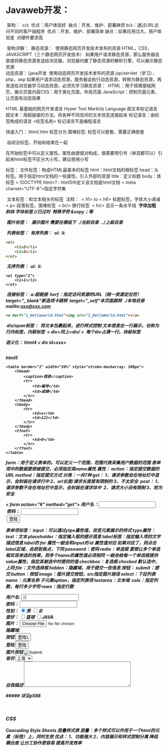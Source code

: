 # Javaweb开发：

​	架构：
​	c/s
​		优点：用户体验好
​		缺点：开发、维护、部署麻烦
​	b/s：通过URL访问不同的客户端程序
​		优点：开发、维护、部署简单
​		缺点：如果应用过大，用户体验差
​			对硬件要求高

​	架构详解：
​	静态资源：
​		使用静态网页开发技术发布的资源
​		HTML，CSS，JAVASCRIPT（三个静态网页开发技术）
​		如果用户请求静态资源，那么服务器会直接将静态资源发送给浏览器，浏览器内置了静态资源的解析引擎，可以展示静态资源
​		
​	动态资源：（java开发
​		使用动态网页开发技术发布的资源
​			jsp/servlet（学习），php，asp
​			如果用户请求动态资源，服务器会执行动态资源，转换为静态资源，再发送给浏览器
​	学习动态资源，必须先学习静态资源：
​		HTML：用于搭建基础网页，展示页面内容
​		CSS：用于美化页面，布局页面
​		JavaScript：控制页面元素，让页面有动态效果

HTML	最基础的网页开发语言
	Hyper Text MarkUp Language 超文本标记语言
	超文本：用超链接的方法，将各种不同空间的文本信息连接起来
	标记语言：由标签构成的语言 <标签名称> 
		标记语言不是编程语言

快速入门：.html/.htm
	标签分为
		围堵标签:<html> </html>
		标签可以嵌套，需要正确嵌套

​		自闭合标签，开始和结束在一起<br/>

​		在开始标签中可以定义属性。属性由键值对构成，值需要用引号（单双都可以）引起来
​		html标签不区分大小写，建议使用小写

标签：
	文件标签：构成HTML最基本的标签
		html：html文档的根标签
		head：头标签。用于指定html文档的一些属性。引入外部的资源
		title：定义标题
		body：体标签
		< !DOCTYPE html>? : html5中定义该文档是html文档
		< meta charset="UTF-8">指定字符集
		

​	文本标签：和文本相关的标签
​		注释：<!-- 注释内容 -->
​		< h1> to < h6> 标题标签，字体大小递减
​		< p>	段落标签，围堵标签
​		< br/>	换行标签
​		< hr/>	显示一条水平线
​		<b> 字体加粗
​		<i> 斜体
​		<font>字体标签 //已过时
​		特殊字符  &copy；等

​	图片标签：
​		<img>  展示图片 需要在模组下
​		./当前目录
​		../上级目录

​	列表标签：
​		有序列表：
​			ol:
​			li:

```html
<ol> 
    <li>2</li>   
    <li>3</li>
</ol>
```

​		无序列表：
​			ul:
​			li:

```
<ul type="2">    
	<li>1</li>
</ul>
```

​	连接标签：
​		a:超链接
​			herf：指定访问资源的URL（统一资源定位符）
​				target="_ blank"新选项卡跳转
​				target="_self"本页面跳转
​				./本地目录
​				mailto:xxx@xxx.com

```html
<a herf="1_Helloworld.html"<img src="1_HelloWorld.html"></a>
```

​	div/span标签：
​		<span>将文本包裹起来，进行样式控制<span/>
​			文本信息在一行展示，也称为行内标签，内联标签
​		< div>同上<div/ >
​			每个div占满一行。块级标签

语义化：
html4 < div id=xxx><div/>	
html5 <xxx><div></div></xxx>

	<table border="1" width="30%" style="stroke-dasharray: 300px">
	    <thead>
	        <caption>信息</caption>
	        <tr>
	            <td>编号</td>
	            <td>成绩</td>
	        </tr>
	    </thead>
	    <tbody>
	        <tr>
	            <td>x</td>
	            <td>122</td>
	        </tr>
	    </tbody>
	    <tfoot>
	        <tr>
	            <td>0</td>
	        </tr>
	    </tfoot>
	</table>

form：用于定义表单的。可以定义一个范围，范围代表采集用户数据的范围
表单项中的数据要想被提交，必须指定其name属性
	属性：
		action：指定提交数据的URL
		method：指定提交方式
			分类：一共7种
			get：
				1、请求参数会在地址栏中显示，会封装在请求行中
				2、url长度/请求长度是有限制的
				3、不太安全
​			post：
​				1、请求参数不会在地址栏中显示，会封装在请求体中
​				2、请求大小没有限制
				3、较为安全
				
< form action="#" method="get">
​    用户名：<input name="username"><br/>
​    密码： <input name="password"><br/>
​        <input type="submit" value="登陆">
​    </form >

表单项标签：
	input：可以通过ytpe属性值，改变元素展示的样式
		type属性：
			text：文本
				placeholder：指定输入框的提示信息
				label标签：指定输入项的文字描述信息
					label的 for 属性一般会和input的 id 属性值对应
					如果对应了，则点击label区域，会获取焦点，下同
			password：密码
			radio：单选框
				要想让多个单选框实现单选的效果，则多个name的属性值必须相同
				一般会给每一个单选框提供value属性，指定其被选中时提供的值
			checkbox：复选框
				checked 默认选中，上同
			file：文件选择框
			hidden：隐藏域，用于提交一些信息
			按钮：
				submit：提交
				button：按钮
				image：图片提交按钮，src指定图片路径
	select：下拉列表
		name：元素名称
		子元素option，指定列表项
	textarea：文本域
​		cols：指定列数，每行多少字符
		rows：指定行数
​			

<form action="#" method="get">
        <label for="username">用户名</label>:
            <input type="text" name="username" placeholder="请" id="username"><br/>
        密码： <input type="password" name="password"><br/>
        性别：
            <input type="radio" name="gender" value="male" checked>男
            <input type="radio" name="gender" value="female">女<br/>
        爱好：
            <input type="checkbox" name="bobby" value="篮球">篮球
            <input type="checkbox" name="bobby" value="JAVA">JAVA<br/>
        图片：
            <input type="file" name="file"><br/>
        隐藏域:
            <input type="hidden" name="id" value="url"><br/>
        按钮
            <input type="button" value="登陆1"><br/>
        登陆
            <input type="submit" value="登陆"><br/>
        图片按钮
            <input type="image" src="HTML.iml"><br/>
        省份
            <select name="province">
                <option value="">--请--</option>
                <option value="1">北京</option>
                <option value="2" selected>上海</option>
            </select><br/>
        自我描述
            <textarea cols="40" rows="5" name="describition"></textarea>
    </form>
##### 详见p588

​			

### CSS
Cascading Style Sheets 层叠样式表
	层叠：多个样式可以作用于一个html的元素（标签）上，同时生效
优点：
	1、功能强大
	2、内容展示和样式控制分离
		降低耦合度
		让分工协作更容易
		提高开发效率

​			
















​			
​		